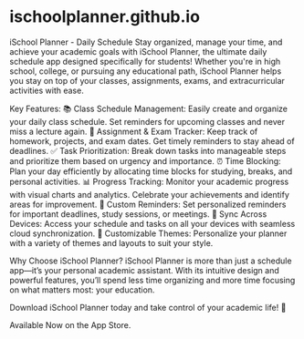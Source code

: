 # ischoolplanner.github.io
iSchool Planner - Daily Schedule
Stay organized, manage your time, and achieve your academic goals with iSchool Planner, the ultimate daily schedule app designed specifically for students! Whether you're in high school, college, or pursuing any educational path, iSchool Planner helps you stay on top of your classes, assignments, exams, and extracurricular activities with ease.

Key Features:
📚 Class Schedule Management: Easily create and organize your daily class schedule. Set reminders for upcoming classes and never miss a lecture again.
📅 Assignment & Exam Tracker: Keep track of homework, projects, and exam dates. Get timely reminders to stay ahead of deadlines.
✅ Task Prioritization: Break down tasks into manageable steps and prioritize them based on urgency and importance.
⏰ Time Blocking: Plan your day efficiently by allocating time blocks for studying, breaks, and personal activities.
📊 Progress Tracking: Monitor your academic progress with visual charts and analytics. Celebrate your achievements and identify areas for improvement.
🔔 Custom Reminders: Set personalized reminders for important deadlines, study sessions, or meetings.
📱 Sync Across Devices: Access your schedule and tasks on all your devices with seamless cloud synchronization.
🎨 Customizable Themes: Personalize your planner with a variety of themes and layouts to suit your style.

Why Choose iSchool Planner?
iSchool Planner is more than just a schedule app—it’s your personal academic assistant. With its intuitive design and powerful features, you’ll spend less time organizing and more time focusing on what matters most: your education.

Download iSchool Planner today and take control of your academic life! 🚀

Available Now on the App Store.
